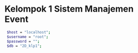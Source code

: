 <H1>Kelompok 1 Sistem Manajemen Event</H1>

```sh
 $host = "localhost";
 $username = "root";
 $password = "";
 $db = "2D_klp1";
```
